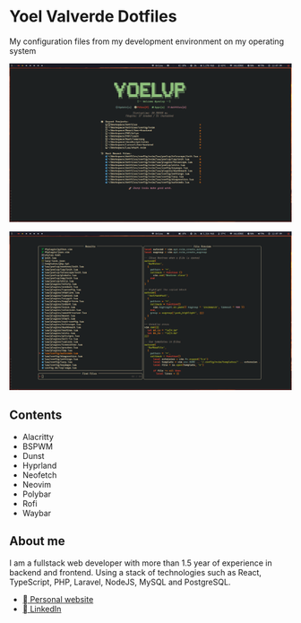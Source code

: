 # Yoel Valverde Dotfiles
My configuration files from my development environment on my operating system

![welcome](./docs/assets/welcome.png)

![telescope](./docs/assets/telescope.png)

## Contents

- Alacritty
- BSPWM
- Dunst
- Hyprland
- Neofetch
- Neovim
- Polybar
- Rofi
- Waybar


## About me

I am a fullstack web developer with more than 1.5 year of experience in backend and frontend. Using a stack of technologies such as React, TypeScript, PHP, Laravel, NodeJS, MySQL and PostgreSQL.

- [󰖟  Personal website](https://yoelvalverde.netlify.app)
- [  LinkedIn](https://linkedin.com/in/yoelvalverdepolo)
